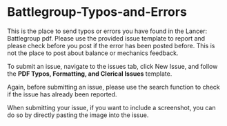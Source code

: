 # Battlegroup-Typos-and-Errors

This is the place to send typos or errors you have found in the Lancer: Battlegroup pdf. Please use the provided issue template to report and please check before you post if the error has been posted before. This is not the place to post about balance or mechanics feedback.

To submit an issue, navigate to the issues tab, click New Issue, and follow the **PDF Typos, Formatting, and Clerical Issues** template.

Again, before submitting an issue, please use the search function to check if the issue has already been reported.

When submitting your issue, if you want to include a screenshot, you can do so by directly pasting the image into the issue.
